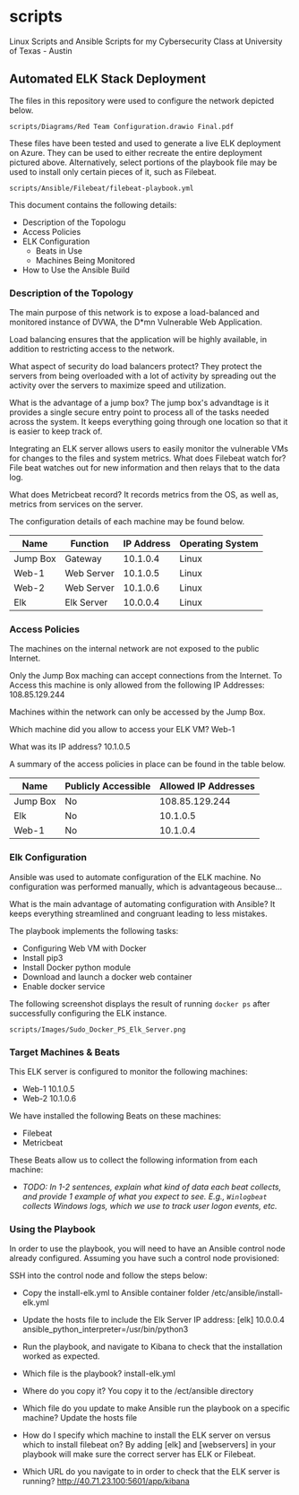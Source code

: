 # scripts
Linux Scripts and Ansible Scripts for my Cybersecurity Class at University of Texas - Austin

## Automated ELK Stack Deployment

The files in this repository were used to configure the network depicted below.

	scripts/Diagrams/Red Team Configuration.drawio Final.pdf

These files have been tested and used to generate a live ELK deployment on Azure. 
They can be used to either recreate the entire deployment pictured above. 
Alternatively, select portions of the playbook file may be used to install only certain pieces of it, such as Filebeat.

 	scripts/Ansible/Filebeat/filebeat-playbook.yml

This document contains the following details:
- Description of the Topologu
- Access Policies
- ELK Configuration
  - Beats in Use
  - Machines Being Monitored
- How to Use the Ansible Build


### Description of the Topology

The main purpose of this network is to expose a load-balanced and monitored instance of DVWA, the D*mn Vulnerable Web Application.

Load balancing ensures that the application will be highly available, in addition to restricting access to the network.

What aspect of security do load balancers protect? 
They protect the servers from being overloaded with a lot of activity by spreading out the activity over the servers to maximize speed and utilization.

What is the advantage of a jump box?
The jump box's advandtage is it provides a single secure entry point to process all of the tasks needed across the system.  It keeps everything 
going through one location so that it is easier to keep track of.

Integrating an ELK server allows users to easily monitor the vulnerable VMs for changes to the files and system metrics.
What does Filebeat watch for?  File beat watches out for new information and then relays that to the data log.

What does Metricbeat record?  It records metrics from the OS, as well as, metrics from services on the server.

The configuration details of each machine may be found below.

| Name     | Function 	| IP Address | Operating System |
|----------|------------|------------|------------------|
| Jump Box | Gateway    | 10.1.0.4   |  Linux 	        |
| Web-1    | Web Server | 10.1.0.5   |  Linux           |
| Web-2    | Web Server | 10.1.0.6   |  Linux           |
| Elk      | Elk Server | 10.0.0.4   |  Linux           |

### Access Policies

The machines on the internal network are not exposed to the public Internet. 

Only the Jump Box maching can accept connections from the Internet. To Access this machine is only allowed from the following IP Addresses:
108.85.129.244

Machines within the network can only be accessed by the Jump Box.

Which machine did you allow to access your ELK VM? Web-1

What was its IP address? 10.1.0.5

A summary of the access policies in place can be found in the table below.

| Name     | Publicly Accessible | Allowed IP Addresses |
|----------|---------------------|----------------------|
| Jump Box | No 	         |  108.85.129.244      |
| Elk      | No                  |  10.1.0.5            |
| Web-1    | No 	         |  10.1.0.4            |

### Elk Configuration

Ansible was used to automate configuration of the ELK machine. No configuration was performed manually, which is advantageous because...

What is the main advantage of automating configuration with Ansible? It keeps everything streamlined and congruant leading to less mistakes.

The playbook implements the following tasks:
- Configuring Web VM with Docker
- Install pip3
- Install Docker python module  
- Download and launch a docker web container
- Enable docker service

The following screenshot displays the result of running `docker ps` after successfully configuring the ELK instance.

	scripts/Images/Sudo_Docker_PS_Elk_Server.png

### Target Machines & Beats
This ELK server is configured to monitor the following machines:
- Web-1 10.1.0.5
- Web-2 10.1.0.6

We have installed the following Beats on these machines:
- Filebeat
- Metricbeat

These Beats allow us to collect the following information from each machine:
- _TODO: In 1-2 sentences, explain what kind of data each beat collects, and provide 1 example of what you expect to see. E.g., `Winlogbeat` collects Windows logs, which we use to track user logon events, etc._

### Using the Playbook
In order to use the playbook, you will need to have an Ansible control node already configured. Assuming you have such a control node provisioned: 

SSH into the control node and follow the steps below:
- Copy the install-elk.yml to Ansible container folder /etc/ansible/install-elk.yml
- Update the hosts file to include the Elk Server IP address: [elk] 10.0.0.4 ansible_python_interpreter=/usr/bin/python3
- Run the playbook, and navigate to Kibana to check that the installation worked as expected.


- Which file is the playbook? install-elk.yml
- Where do you copy it? You copy it to the /ect/ansible directory
- Which file do you update to make Ansible run the playbook on a specific machine? Update the hosts file 
- How do I specify which machine to install the ELK server on versus which to install filebeat on? By adding [elk] and [webservers] in your playbook
  will make sure the correct server has ELK or Filebeat.
- Which URL do you navigate to in order to check that the ELK server is running? http://40.71.23.100:5601/app/kibana

